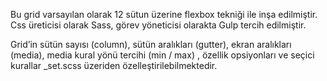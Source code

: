 Bu grid varsayılan olarak 12 sütun üzerine flexbox tekniği ile inşa edilmiştir. Css üreticisi olarak Sass, görev yöneticisi olarakta Gulp tercih edilmiştir. 	

Grid’in sütün sayısı (column), sütün aralıkları (gutter), ekran aralıkları (media), media  kural yönü tercihi (min / max) , özellik opsiyonları ve seçici kurallar _set.scss üzeriden özelleştirilebilmektedir.
